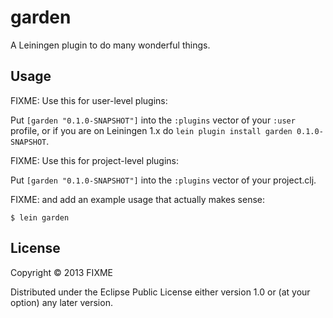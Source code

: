 # garden

A Leiningen plugin to do many wonderful things.

## Usage

FIXME: Use this for user-level plugins:

Put `[garden "0.1.0-SNAPSHOT"]` into the `:plugins` vector of your
`:user` profile, or if you are on Leiningen 1.x do `lein plugin install
garden 0.1.0-SNAPSHOT`.

FIXME: Use this for project-level plugins:

Put `[garden "0.1.0-SNAPSHOT"]` into the `:plugins` vector of your project.clj.

FIXME: and add an example usage that actually makes sense:

    $ lein garden

## License

Copyright © 2013 FIXME

Distributed under the Eclipse Public License either version 1.0 or (at
your option) any later version.
